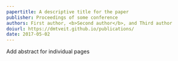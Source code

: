```yaml
---
papertitle: A descriptive title for the paper
publisher: Proceedings of some conference
authors: First author, <b>Second author</b>, and Third author
doiurl: https://dmtveit.github.io/publications/
date: 2017-05-02
---
```


Add abstract for individual pages
